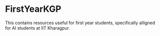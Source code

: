# FirstYearKGP
This contains resources useful for first year students, specifically alligned for AI students at IIT Kharagpur.
